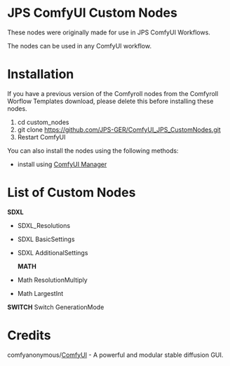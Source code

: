 # JPS ComfyUI Custom Nodes

These nodes were originally made for use in JPS ComfyUI Workflows.

The nodes can be used in any ComfyUI workflow.

# Installation

If you have a previous version of the Comfyroll nodes from the Comfyroll Worflow Templates download, please delete this before installing these nodes.

1. cd custom_nodes
2. git clone https://github.com/JPS-GER/ComfyUI_JPS_CustomNodes.git
3. Restart ComfyUI

You can also install the nodes using the following methods:
* install using [ComfyUI Manager](https://github.com/ltdrdata/ComfyUI-Manager)

# List of Custom Nodes

__SDXL__
* SDXL_Resolutions
* SDXL BasicSettings 
* SDXL AdditionalSettings

  __MATH__
* Math ResolutionMultiply
* Math LargestInt

__SWITCH__
Switch GenerationMode

# Credits

comfyanonymous/[ComfyUI](https://github.com/comfyanonymous/ComfyUI) - A powerful and modular stable diffusion GUI.

